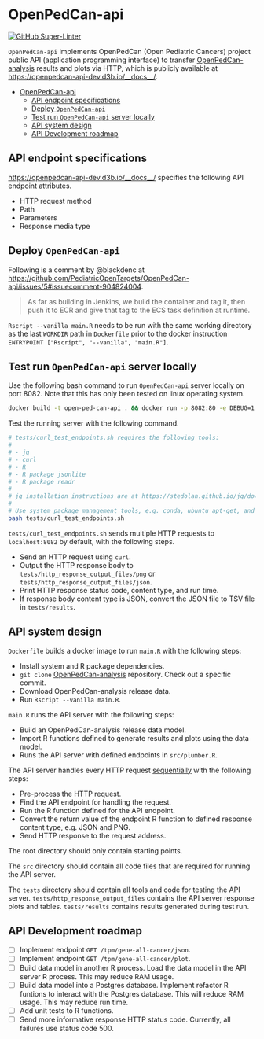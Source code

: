 # OpenPedCan-api

[![GitHub Super-Linter](https://github.com/PediatricOpenTargets/OpenPedCan-api/workflows/Lint%20Code%20Base/badge.svg)](https://github.com/marketplace/actions/super-linter)

`OpenPedCan-api` implements OpenPedCan (Open Pediatric Cancers) project public API (application programming interface) to transfer [OpenPedCan-analysis](https://github.com/PediatricOpenTargets/OpenPedCan-analysis) results and plots via HTTP, which is publicly available at <https://openpedcan-api-dev.d3b.io/__docs__/>.

- [OpenPedCan-api](#openpedcan-api)
  - [API endpoint specifications](#api-endpoint-specifications)
  - [Deploy `OpenPedCan-api`](#deploy-openpedcan-api)
  - [Test run `OpenPedCan-api` server locally](#test-run-openpedcan-api-server-locally)
  - [API system design](#api-system-design)
  - [API Development roadmap](#api-development-roadmap)

## API endpoint specifications

<https://openpedcan-api-dev.d3b.io/__docs__/> specifies the following API endpoint attributes.

- HTTP request method
- Path
- Parameters
- Response media type

## Deploy `OpenPedCan-api`

Following is a comment by @blackdenc at <https://github.com/PediatricOpenTargets/OpenPedCan-api/issues/5#issuecomment-904824004>.

> As far as building in Jenkins, we build the container and tag it, then push it to ECR and give that tag to the ECS task definition at runtime.

`Rscript --vanilla main.R` needs to be run with the same working directory as the last `WORKDIR` path in `Dockerfile` prior to the docker instruction `ENTRYPOINT ["Rscript", "--vanilla", "main.R"]`.

## Test run `OpenPedCan-api` server locally

Use the following bash command to run `OpenPedCan-api` server locally on port 8082. Note that this has only been tested on linux operating system.

```bash
docker build -t open-ped-can-api . && docker run -p 8082:80 -e DEBUG=1 open-ped-can-api
```

Test the running server with the following command.

```bash
# tests/curl_test_endpoints.sh requires the following tools:
#
# - jq
# - curl
# - R
# - R package jsonlite
# - R package readr
#
# jq installation instructions are at https://stedolan.github.io/jq/download/
#
# Use system package management tools, e.g. conda, ubuntu apt-get, and mac homebrew, to install curl.
bash tests/curl_test_endpoints.sh
```

`tests/curl_test_endpoints.sh` sends multiple HTTP requests to `localhost:8082` by default, with the following steps.

- Send an HTTP request using `curl`.
- Output the HTTP response body to `tests/http_response_output_files/png` or `tests/http_response_output_files/json`.
- Print HTTP response status code, content type, and run time.
- If response body content type is JSON, convert the JSON file to TSV file in `tests/results`.

## API system design

`Dockerfile` builds a docker image to run `main.R` with the following steps:

- Install system and R package dependencies.
- `git clone` [OpenPedCan-analysis](https://github.com/PediatricOpenTargets/OpenPedCan-analysis) repository. Check out a specific commit.
- Download OpenPedCan-analysis release data.
- Run `Rscript --vanilla main.R`.

`main.R` runs the API server with the following steps:

- Build an OpenPedCan-analysis release data model.
- Import R functions defined to generate results and plots using the data model.
- Runs the API server with defined endpoints in `src/plumber.R`.

The API server handles every HTTP request [sequentially](https://www.rplumber.io/articles/execution-model.html#performance-request-processing) with the following steps:

- Pre-process the HTTP request.
- Find the API endpoint for handling the request.
- Run the R function defined for the API endpoint.
- Convert the return value of the endpoint R function to defined response content type, e.g. JSON and PNG.
- Send HTTP response to the request address.

The root directory should only contain starting points.

The `src` directory should contain all code files that are required for running the API server.

The `tests` directory should contain all tools and code for testing the API server. `tests/http_response_output_files` contains the API server response plots and tables. `tests/results` contains results generated during test run.

## API Development roadmap

- [ ] Implement endpoint `GET /tpm/gene-all-cancer/json`.
- [ ] Implement endpoint `GET /tpm/gene-all-cancer/plot`.
- [ ] Build data model in another R process. Load the data model in the API server R process. This may reduce RAM usage.
- [ ] Build data model into a Postgres database. Implement refactor R funtions to interact with the Postgres database. This will reduce RAM usage. This may reduce run time.
- [ ] Add unit tests to R functions.
- [ ] Send more informative response HTTP status code. Currently, all failures use status code 500.
